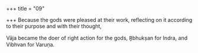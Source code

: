 +++
title = "09"

+++
Because the gods were pleased at their work, reflecting on it according to  their purpose and with their thought,

Vāja became the doer of right action for the gods, R̥bhukṣan for Indra,  and Vibhvan for Varuṇa.